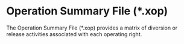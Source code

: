# Operation Summary File (*.xop) #

The Operation Summary File (\*.xop) provides a matrix of diversion or release activities associated with each operating right. 